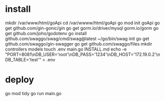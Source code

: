 # install
mkdir /var/www/html/goApi
cd /var/wwww/html/goApi
go mod init goApi
go get github.com/gin-gonic/gin
go get gorm.io/driver/mysql gorm.io/gorm
go get github.com/joho/godotenv
go install github.com/swaggo/swag/cmd/swag@latest
~/go/bin/swag init
go get github.com/swaggo/gin-swagger
go get github.com/swaggo/files
mkdir controllers models
touch .env main.go INSTALL.md
echo -e "PORT=8081\nDB_USER='root'\nDB_PASS='1234'\nDB_HOST='172.19.0.2'\nDB_TABLE='test'" > .env
# deploy
go mod tidy
go run main.go